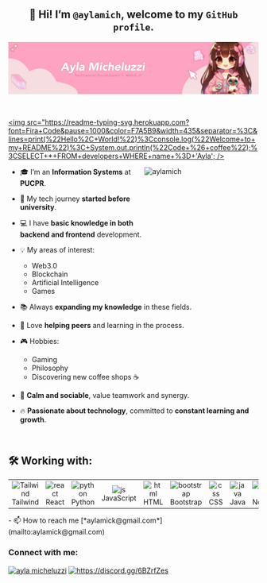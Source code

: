 
 ##  <div align="center"> 👋 Hi! I’m `@aylamich`, welcome to my `GitHub profile`.</div>

![github-header-image](headergithub.jpg)
 
  <br>
  
<a href="https://git.io/typing-svg"><img src="https://readme-typing-svg.herokuapp.com?font=Fira+Code&pause=1000&color=F7A5B9&width=435&separator=%3C&lines=print(%22Hello%2C+World!%22)%3Cconsole.log(%22Welcome+to+my+README%22)%3C+System.out.println(%22Code+%26+coffee%22);%3CSELECT+*+FROM+developers+WHERE+name+%3D+'Ayla'; />
</a>

<div>
   <img align="right" alt="aylamich" width="230" height="230" src="https://i.pinimg.com/736x/e5/b2/a6/e5b2a6ac1774042b3cea1a6bbfe863f9.jpg">
 
- 🎓 I’m an **Information Systems** at **PUCPR**.
  
- 🚀 My tech journey **started before university**.
   
- 💻 I have **basic knowledge in both backend and frontend** development.
  
- 💡 My areas of interest:  
  - Web3.0  
  - Blockchain   
  - Artificial Intelligence  
  - Games
    
- 📚 Always **expanding my knowledge** in these fields.
   
- 🤝 Love **helping peers** and learning in the process.
   
- 🎮 Hobbies:  
  - Gaming  
  - Philosophy  
  - Discovering new coffee shops ☕
    
- 🧘 **Calm and sociable**, value teamwork and synergy.
    
- 🔥 **Passionate about technology**, committed to **constant learning and growth**.  
</div>

<br>

## 🛠️ Working with: 

  <table align="center">
    <tr>
        <td align="center">
            <img src="https://img.icons8.com/material-outlined/24/tailwind_css.png" width="48" alt="Tailwind"/>
            <br>Tailwind 
        </td>
        <td align="center">
            <img style="width: 100%; max-width: 300px;" src="https://img.icons8.com/?size=100&id=122637&format=png&color=000000" alt="react"/>
            <br>React
        </td>
        <td align="center">
            <img  style="width: 90%; max-width: 300px;"src="https://img.icons8.com/?size=100&id=12584&format=png&color=000000" alt="python"/>
            <br>Python
        </td>
       <td align="center">
            <img  style="width: 90%; max-width: 300px;" src="https://img.icons8.com/?size=100&id=39853&format=png&color=000000" alt="js"/>
            <br>JavaScript
        </td>
        <td align="center">
            <img  style="width: 90%; max-width: 300px;" src="https://icons8.com.br/icon/cdcNyOmDQ6Dv/html" alt="html"/>
            <br>HTML
        </td>
        <td align="center">
            <img  style="width: 90%; max-width: 300px;" src="https://img.icons8.com/?size=100&id=ek87iHvbzIaL&format=png&color=000000" alt="bootstrap"/>
            <br>Bootstrap
        </td>
       <td align="center">
            <img  style="width: 90%; max-width: 300px;" src="https://img.icons8.com/?size=100&id=124234&format=png&color=000000" alt="css"/>
            <br>CSS
        </td>
      <td align="center">
            <img  style="width: 90%; max-width: 300px;" src="https://img.icons8.com/?size=100&id=48734&format=png&color=000000" alt="java"/>
            <br>Java
        </td>
      <td align="center">
            <img  style="width: 90%; max-width: 300px;" src="https://img.icons8.com/?size=100&id=t9oCxEN7McHZ&format=png&color=000000" alt="nodejs"/>
            <br>Nodejs
        </td>
      <td align="center">
            <img  style="width: 90%; max-width: 300px;" src="https://img.icons8.com/?size=100&id=haeAxVQEIg0F&format=png&color=000000" alt="rust"/>
            <br>Rust
        </td>
    </tr>
</table>
- 📫 How to reach me [*aylamick@gmail.com*](mailto:aylamick@gmail.com)

<h3 align="left">Connect with me:</h3>
<p align="left">
<a href="https://www.linkedin.com/in/ayla-m-1721b6301/" target="blank"><img align="center" src="https://img.icons8.com/?size=100&id=447&format=png&color=000000" alt="ayla micheluzzi" height="30" width="40" /></a>
<a href="https://discord.gg/https://discord.gg/6BZrfZes" target="blank"><img align="center" src="https://img.icons8.com/?size=100&id=25627&format=png&color=000000" alt="https://discord.gg/6BZrfZes" height="30" width="40" /></a>
</p>
